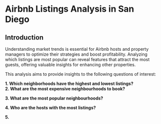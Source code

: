 <!DOCTYPE html>
<html>
<h1>Airbnb Listings Analysis in San Diego</h1>
<h2>Introduction</h2>
<p>Understanding market trends is essential for Airbnb hosts and property managers to optimize their strategies and boost profitability. Analyzing which listings are most popular can reveal features that attract the most guests, offering valuable insights for enhancing other properties.</p>

<p>This analysis aims to provide insights to the following questions of interest:</p>
<p><b>1. Which neighborhoods have the highest and lowest listings? <br>2. What are the most expensive neighbourhoods to book?</b></p>
</b></p>
<p><b>3. What are the most popular neighbourhoods?</b></p>
<p><b>4. Who are the hosts with the most listings?</b></p>
<p><b>5. </b></p>
</html>

